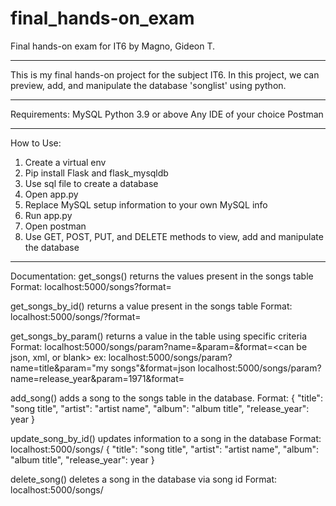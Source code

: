 # final_hands-on_exam
Final hands-on exam for IT6
by Magno, Gideon T.

******************************************************************************************
This is my final hands-on project for the subject IT6.
In this project, we can preview, add, and manipulate the database 'songlist' using python.
******************************************************************************************
Requirements:
MySQL
Python 3.9 or above
Any IDE of your choice
Postman
******************************************************************************************
How to Use:
1. Create a virtual env 
2. Pip install Flask and flask_mysqldb
3. Use sql file to create a database
4. Open app.py
5. Replace MySQL setup information to your own MySQL info
6. Run app.py
7. Open postman
8. Use GET, POST, PUT, and DELETE methods to view, add and manipulate the database
******************************************************************************************
Documentation:
get_songs() returns the values present in the songs table
    Format: localhost:5000/songs?format=<can be json or xml>

get_songs_by_id() returns a value present in the songs table
    Format: localhost:5000/songs/<song id>?format=<can be json or xml>

get_songs_by_param() returns a value in the table using specific criteria
    Format: localhost:5000/songs/param?name=<criteria>&param=<paramter for criteria>&format=<can be json, xml, or blank>
    ex: localhost:5000/songs/param?name=title&param="my songs"&format=json
        localhost:5000/songs/param?name=release_year&param=1971&format=

add_song() adds a song to the songs table in the database. 
    Format: 
    {
        "title": "song title",
        "artist": "artist name",
        "album": "album title",
        "release_year": year
    }

update_song_by_id() updates information to a song in the database
    Format: localhost:5000/songs/<song id>
    {
        "title": "song title",
        "artist": "artist name",
        "album": "album title",
        "release_year": year
    }

delete_song() deletes a song in the database via song id
    Format: localhost:5000/songs/<song id>